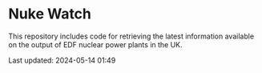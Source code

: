 # Nuke Watch

This repository includes code for retrieving the latest information available on the output of EDF nuclear power plants in the UK.

Last updated: 2024-05-14 01:49